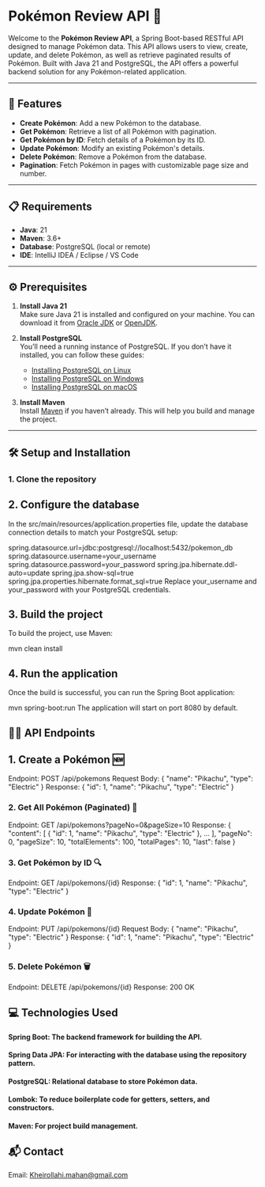 # Pokémon Review API 🐾

Welcome to the **Pokémon Review API**, a Spring Boot-based RESTful API designed to manage Pokémon data. This API allows users to view, create, update, and delete Pokémon, as well as retrieve paginated results of Pokémon. Built with Java 21 and PostgreSQL, the API offers a powerful backend solution for any Pokémon-related application. 

---

## 🚀 Features

- **Create Pokémon**: Add a new Pokémon to the database.  
- **Get Pokémon**: Retrieve a list of all Pokémon with pagination.  
- **Get Pokémon by ID**: Fetch details of a Pokémon by its ID.  
- **Update Pokémon**: Modify an existing Pokémon's details.  
- **Delete Pokémon**: Remove a Pokémon from the database.  
- **Pagination**: Fetch Pokémon in pages with customizable page size and number.  

---

## 📋 Requirements

- **Java**: 21  
- **Maven**: 3.6+  
- **Database**: PostgreSQL (local or remote)  
- **IDE**: IntelliJ IDEA / Eclipse / VS Code  

---

## ⚙️ Prerequisites

1. **Install Java 21**  
   Make sure Java 21 is installed and configured on your machine. You can download it from [Oracle JDK](https://www.oracle.com/java/technologies/javase/jdk21-archive-downloads.html) or [OpenJDK](https://openjdk.java.net/).

2. **Install PostgreSQL**  
   You’ll need a running instance of PostgreSQL. If you don’t have it installed, you can follow these guides:  
   - [Installing PostgreSQL on Linux](https://www.postgresql.org/download/linux/)  
   - [Installing PostgreSQL on Windows](https://www.postgresql.org/download/windows/)  
   - [Installing PostgreSQL on macOS](https://www.postgresql.org/download/macosx/)

3. **Install Maven**  
   Install [Maven](https://maven.apache.org/install.html) if you haven’t already. This will help you build and manage the project.

---

## 🛠️ Setup and Installation

### 1. Clone the repository

## 2. Configure the database
In the src/main/resources/application.properties file, update the database connection details to match your PostgreSQL setup:

spring.datasource.url=jdbc:postgresql://localhost:5432/pokemon_db
spring.datasource.username=your_username
spring.datasource.password=your_password
spring.jpa.hibernate.ddl-auto=update
spring.jpa.show-sql=true
spring.jpa.properties.hibernate.format_sql=true
Replace your_username and your_password with your PostgreSQL credentials.

## 3. Build the project
To build the project, use Maven:

mvn clean install

## 4. Run the application
Once the build is successful, you can run the Spring Boot application:

mvn spring-boot:run
The application will start on port 8080 by default.

## 🧑‍💻 API Endpoints

## 1. Create a Pokémon 🆕
Endpoint: POST /api/pokemons
Request Body:
{
  "name": "Pikachu",
  "type": "Electric"
}
Response: {
  "id": 1,
  "name": "Pikachu",
  "type": "Electric"
}

### 2. Get All Pokémon (Paginated) 📄
Endpoint: GET /api/pokemons?pageNo=0&pageSize=10
Response:
{
  "content": [
    {
      "id": 1,
      "name": "Pikachu",
      "type": "Electric"
    },
    ...
  ],
  "pageNo": 0,
  "pageSize": 10,
  "totalElements": 100,
  "totalPages": 10,
  "last": false
}

### 3. Get Pokémon by ID 🔍
Endpoint: GET /api/pokemons/{id}
Response:
{
  "id": 1,
  "name": "Pikachu",
  "type": "Electric"
}

### 4. Update Pokémon 🔧
Endpoint: PUT /api/pokemons/{id}
Request Body:
{
  "name": "Pikachu",
  "type": "Electric"
}
Response:
{
  "id": 1,
  "name": "Pikachu",
  "type": "Electric"
}

### 5. Delete Pokémon 🗑️
Endpoint: DELETE /api/pokemons/{id}
Response: 200 OK

## 💻 Technologies Used
#### Spring Boot: The backend framework for building the API.
#### Spring Data JPA: For interacting with the database using the repository pattern.
#### PostgreSQL: Relational database to store Pokémon data.
#### Lombok: To reduce boilerplate code for getters, setters, and constructors.
#### Maven: For project build management.

## 📬 Contact
Email: Kheirollahi.mahan@gmail.com

